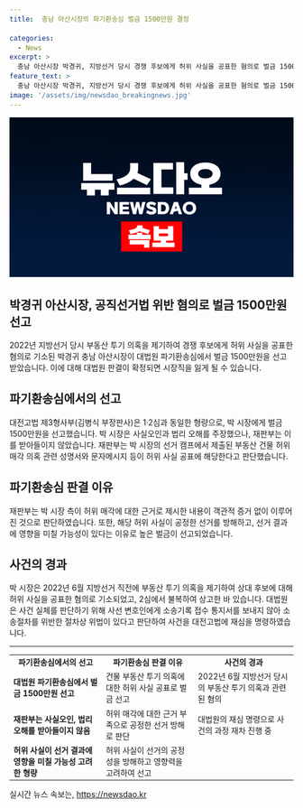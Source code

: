 ```yaml
---
title:  충남 아산시장의 파기환송심 벌금 1500만원 결정

categories:
  - News
excerpt: >
  충남 아산시장 박경귀, 지방선거 당시 경쟁 후보에게 허위 사실을 공표한 혐의로 벌금 1500만원 선고. 대법원에서 확정되면 시장직 상실 가능성. 박 시장 측은 허위매각 의혹과 관련된 성명서 등이 허위사실 공표에 해당하지 않는다고 주장했지만, 재판부는 이를 받아들이지 않았음. 2022년 지방선거를 앞두고 허위 사실 공표한 혐의, 재판 진행 중.
feature_text: >
  충남 아산시장 박경귀, 지방선거 당시 경쟁 후보에게 허위 사실을 공표한 혐의로 벌금 1500만원 선고. 대법원에서 확정되면 시장직 상실 가능성. 박 시장 측은 허위매각 의혹과 관련된 성명서 등이 허위사실 공표에 해당하지 않는다고 주장했지만, 재판부는 이를 받아들이지 않았음. 2022년 지방선거를 앞두고 허위 사실 공표한 혐의, 재판 진행 중.
image: '/assets/img/newsdao_breakingnews.jpg'
---
```


<p><img src="/assets/img/newsdao_breakingnews.jpg" alt="flaretime 속보" /></p>

<h2>박경귀 아산시장, 공직선거법 위반 혐의로 벌금 1500만원 선고</h2>

<p data-ke-size="size16">2022년 지방선거 당시 부동산 투기 의혹을 제기하여 경쟁 후보에게 허위 사실을 공표한 혐의로 기소된 박경귀 충남 아산시장이 대법원 파기환송심에서 벌금 1500만원을 선고받았습니다. 이에 대해 대법원 판결이 확정되면 시장직을 잃게 될 수 있습니다.</p>

<h2 data-ke-size="size26">파기환송심에서의 선고</h2>

<p data-ke-size="size16">대전고법 제3형사부(김병식 부장판사)은 1·2심과 동일한 형량으로, 박 시장에게 벌금 1500만원을 선고했습니다. 박 시장은 사실오인과 법리 오해를 주장했으나, 재판부는 이를 받아들이지 않았습니다. 재판부는 박 시장의 선거 캠프에서 제출된 부동산 건물 허위매각 의혹 관련 성명서와 문자메시지 등이 허위 사실 공표에 해당한다고 판단했습니다.</p>

<h2 data-ke-size="size26">파기환송심 판결 이유</h2>

<p data-ke-size="size16">재판부는 박 시장 측이 허위 매각에 대한 근거로 제시한 내용이 객관적 증거 없이 이루어진 것으로 판단하였습니다. 또한, 해당 허위 사실이 공정한 선거를 방해하고, 선거 결과에 영향을 미칠 가능성이 있다는 이유로 높은 벌금이 선고되었습니다.</p>

<h2 data-ke-size="size26">사건의 경과</h2>

<p data-ke-size="size16">박 시장은 2022년 6월 지방선거 직전에 부동산 투기 의혹을 제기하여 상대 후보에 대해 허위 사실을 공표한 혐의로 기소되었고, 2심에서 불복하여 상고한 바 있습니다. 대법원은 사건 실체를 판단하기 위해 사선 변호인에게 소송기록 접수 통지서를 보내지 않아 소송절차를 위반한 절차상 위법이 있다고 판단하여 사건을 대전고법에 재심을 명령하였습니다.</p>

<hr>

<table>
  <tr>
    <td style="text-align: center; height: 17px;"><b>파기환송심에서의 선고</b></td>
    <td style="text-align: center; height: 17px;"><b>파기환송심 판결 이유</b></td>
    <td style="text-align: center; height: 17px;"><b>사건의 경과</b></td>
  </tr>
  <tr>
    <td><b>대법원 파기환송심에서 벌금 1500만원 선고</b></td>
    <td>건물 부동산 투기 의혹에 대한 허위 사실 공표로 벌금 선고</td>
    <td>2022년 6월 지방선거 당시의 부동산 투기 의혹과 관련된 혐의</td>
  </tr>
  <tr>
    <td><b>재판부는 사실오인, 법리 오해를 받아들이지 않음</b></td>
    <td>허위 매각에 대한 근거 부족으로 공정한 선거 방해로 판단</td>
    <td>대법원의 재심 명령으로 사건의 과정 재차 진행 중</td>
  </tr>
  <tr>
    <td><b>허위 사실이 선거 결과에 영향을 미칠 가능성 고려한 형량</b></td>
    <td>허위 사실이 선거의 공정성을 방해하고 영향력을 고려하여 선고</td>
    <td></td>
  </tr>
</table>

<p data-ke-size="size16"></p>
실시간 뉴스 속보는, <a href="https://newsdao.kr" rel="dofollow">https://newsdao.kr</a>


